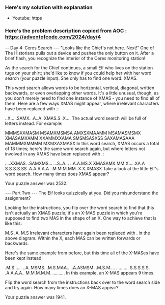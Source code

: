### Here's my solution with explanation

- Youtube: https

### Here's the problem description copied from AOC : https://adventofcode.com/2024/day/4

-- Day 4: Ceres Search ---
"Looks like the Chief's not here. Next!" One of The Historians pulls out a device and pushes the only button on it. After a brief flash, you recognize the interior of the Ceres monitoring station!

As the search for the Chief continues, a small Elf who lives on the station tugs on your shirt; she'd like to know if you could help her with her word search (your puzzle input). She only has to find one word: XMAS.

This word search allows words to be horizontal, vertical, diagonal, written backwards, or even overlapping other words. It's a little unusual, though, as you don't merely need to find one instance of XMAS - you need to find all of them. Here are a few ways XMAS might appear, where irrelevant characters have been replaced with .:


..X...
.SAMX.
.A..A.
XMAS.S
.X....
The actual word search will be full of letters instead. For example:

MMMSXXMASM
MSAMXMSMSA
AMXSXMAAMM
MSAMASMSMX
XMASAMXAMM
XXAMMXXAMA
SMSMSASXSS
SAXAMASAAA
MAMMMXMMMM
MXMXAXMASX
In this word search, XMAS occurs a total of 18 times; here's the same word search again, but where letters not involved in any XMAS have been replaced with .:

....XXMAS.
.SAMXMS...
...S..A...
..A.A.MS.X
XMASAMX.MM
X.....XA.A
S.S.S.S.SS
.A.A.A.A.A
..M.M.M.MM
.X.X.XMASX
Take a look at the little Elf's word search. How many times does XMAS appear?

Your puzzle answer was 2532.

--- Part Two ---
The Elf looks quizzically at you. Did you misunderstand the assignment?

Looking for the instructions, you flip over the word search to find that this isn't actually an XMAS puzzle; it's an X-MAS puzzle in which you're supposed to find two MAS in the shape of an X. One way to achieve that is like this:

M.S
.A.
M.S
Irrelevant characters have again been replaced with . in the above diagram. Within the X, each MAS can be written forwards or backwards.

Here's the same example from before, but this time all of the X-MASes have been kept instead:

.M.S......
..A..MSMS.
.M.S.MAA..
..A.ASMSM.
.M.S.M....
..........
S.S.S.S.S.
.A.A.A.A..
M.M.M.M.M.
..........
In this example, an X-MAS appears 9 times.

Flip the word search from the instructions back over to the word search side and try again. How many times does an X-MAS appear?

Your puzzle answer was 1941.